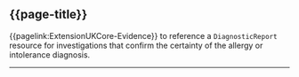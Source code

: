 ## {{page-title}}

{{pagelink:ExtensionUKCore-Evidence}} to reference a `DiagnosticReport` resource for investigations that confirm the certainty of the allergy or intolerance diagnosis.


---
